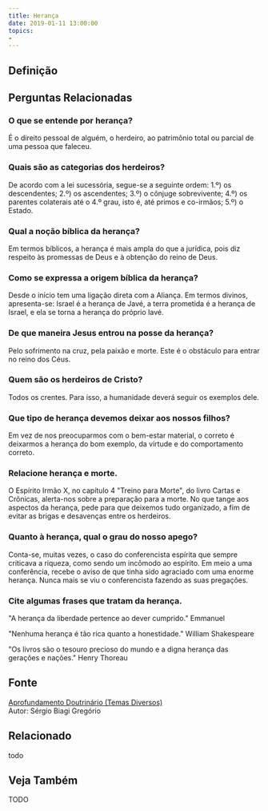 ```yaml
---
title: Herança
date: 2019-01-11 13:00:00
topics: 
- 
---
```


## Definição


## Perguntas Relacionadas

### O que se entende por herança?
É o direito pessoal de alguém, o herdeiro, ao patrimônio total ou
parcial de uma pessoa que faleceu.

### Quais são as categorias dos herdeiros?
De acordo com a lei sucessória, segue-se a seguinte ordem: 1.º) os
descendentes; 2.º) os ascendentes; 3.º) o cônjuge sobrevivente; 4.º) os
parentes colaterais até o 4.º grau, isto é, até primos e co-irmãos; 5.º)
o Estado.

### Qual a noção bíblica da herança?
Em termos bíblicos, a herança é mais ampla do que a jurídica, pois diz
respeito às promessas de Deus e à obtenção do reino de Deus.

### Como se expressa a origem bíblica da herança?
Desde o início tem uma ligação direta com a Aliança. Em termos divinos,
apresenta-se: Israel é a herança de Javé, a terra prometida é a herança
de Israel, e ela se torna a herança do próprio Iavé.

### De que maneira Jesus entrou na posse da herança?
Pelo sofrimento na cruz, pela paixão e morte. Este é o obstáculo para
entrar no reino dos Céus.

### Quem são os herdeiros de Cristo?
Todos os crentes. Para isso, a humanidade deverá seguir os exemplos
dele.

### Que tipo de herança devemos deixar aos nossos filhos?
Em vez de nos preocuparmos com o bem-estar material, o correto é
deixarmos a herança do bom exemplo, da virtude e do comportamento
correto.

### Relacione herança e morte.

O Espírito Irmão X, no capítulo 4 "Treino para Morte", do livro Cartas
e Crônicas, alerta-nos sobre a preparação para a morte. No que tange
aos aspectos da herança, pede para que deixemos tudo organizado, a fim
de evitar as brigas e desavenças entre os herdeiros.

### Quanto à herança, qual o grau do nosso apego?
Conta-se, muitas vezes, o caso do conferencista espírita que sempre
criticava a riqueza, como sendo um incômodo ao espírito. Em meio a uma
conferência, recebe o aviso de que tinha sido agraciado com uma enorme
herança. Nunca mais se viu o conferencista fazendo as suas pregações.
### Cite algumas frases que tratam da herança.

"A herança da liberdade pertence ao dever cumprido." Emmanuel

"Nenhuma herança é tão rica quanto a honestidade." William Shakespeare

"Os livros são o tesouro precioso do mundo e a digna herança das
gerações e nações." Henry Thoreau

## Fonte
[Aprofundamento Doutrinário (Temas Diversos)](https://sites.google.com/view/aprofundamentodoutrinario/herança)  
Autor: Sérgio Biagi Gregório



## Relacionado
todo

## Veja Também
TODO


